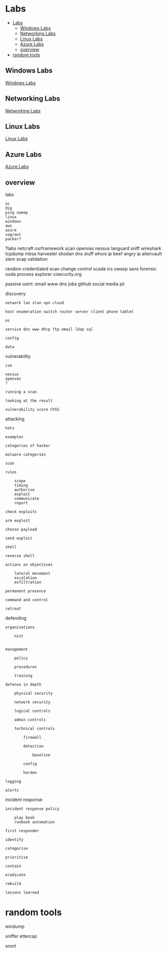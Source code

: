 # Labs

- [Labs](#labs)
  - [Windows Labs](#windows-labs)
  - [Networking Labs](#networking-labs)
  - [Linux Labs](#linux-labs)
  - [Azure Labs](#azure-labs)
  - [overview](#overview)
- [random tools](#random-tools)

## Windows Labs

[Windows Labs](labs-windows.md)


## Networking Labs

[Networking Labs](labs-networking.md)

## Linux Labs  

[Linux Labs](labs-linux.md)


## Azure Labs

[Azure Labs](labs-azure.md)


## overview

labs 

    nc 
    dig 
    ping sweep 
    linux 
    windows
    aws
    azure
    vagrant 
    packer?

?labs 
    netcraft
    osrframework
    scan openvas nessus languard 
    sniff wireshark tcpdump
    mbsa 
    harvester 
    shodan
    dns stuff 
    whois ip
    beef
    angry ip 
    alienvault siem
    scap validation 

random
    credentialed scan 
    change control 
    scada
    ics
    owasp 
    sans 
    forensic 
    ooda
    process explorer 
    cisecurity.org 
    



passive osint: email www dns jobs github social media pii 

discovery

    network lan vlan vpn cloud 

    host enumeration switch router server client phone tablet

    os 

    service dns www dhcp ftp email ldap sql 

    config  

    data 

vulnerability 

    cve 

    nessus 
    openvas 
    ?

    running a scan 

    looking at the result

    vulnerability score CVSS 

attacking 

    hats

    examples

    categories of hacker 

    malware categories

    scan 

    rules 

        scope 
        timing 
        authorise 
        exploit 
        communicate
        report

    check exploits 

    arm exploit

    choose payload 

    send exploit

    shell 

    reverse shell 

    actions on objectives 

        lateral movement 
        escalation 
        exfiltration 

    permanent presence 

    command and control 

    retreat 

defending

    organisations 

        nist
        

    management 

        policy

        procedures 

        training 

    defense in depth 

        physical security 

        network security

        logical controls  

        admin controls  

        technical controls  

            firewall 

            detection 

                baseline

            config 

            harden 

    logging 

    alerts 



    

incident response 

    incident response policy 

        play book 
        runbook automation 

    first responder 

    identify

    categorise

    prioritise 

    contain

    eradicate

    rebuild

    lessons learned 




# random tools

windump

sniffer ettercap

snort

